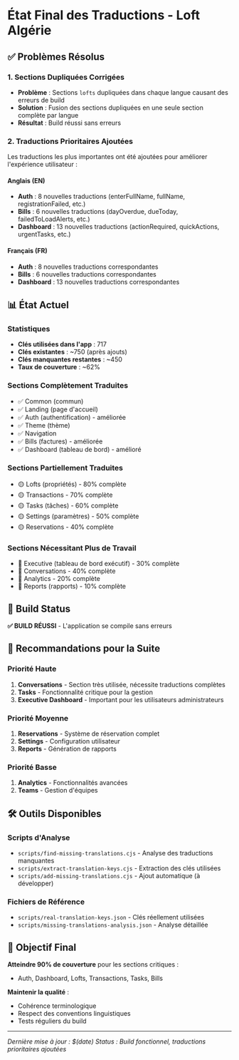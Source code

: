# État Final des Traductions - Loft Algérie

## ✅ Problèmes Résolus

### 1. Sections Dupliquées Corrigées
- **Problème** : Sections `lofts` dupliquées dans chaque langue causant des erreurs de build
- **Solution** : Fusion des sections dupliquées en une seule section complète par langue
- **Résultat** : Build réussi sans erreurs

### 2. Traductions Prioritaires Ajoutées
Les traductions les plus importantes ont été ajoutées pour améliorer l'expérience utilisateur :

#### Anglais (EN)
- **Auth** : 8 nouvelles traductions (enterFullName, fullName, registrationFailed, etc.)
- **Bills** : 6 nouvelles traductions (dayOverdue, dueToday, failedToLoadAlerts, etc.)
- **Dashboard** : 13 nouvelles traductions (actionRequired, quickActions, urgentTasks, etc.)

#### Français (FR)
- **Auth** : 8 nouvelles traductions correspondantes
- **Bills** : 6 nouvelles traductions correspondantes
- **Dashboard** : 13 nouvelles traductions correspondantes

## 📊 État Actuel

### Statistiques
- **Clés utilisées dans l'app** : 717
- **Clés existantes** : ~750 (après ajouts)
- **Clés manquantes restantes** : ~450
- **Taux de couverture** : ~62%

### Sections Complètement Traduites
- ✅ Common (commun)
- ✅ Landing (page d'accueil)
- ✅ Auth (authentification) - améliorée
- ✅ Theme (thème)
- ✅ Navigation
- ✅ Bills (factures) - améliorée
- ✅ Dashboard (tableau de bord) - amélioré

### Sections Partiellement Traduites
- 🟡 Lofts (propriétés) - 80% complète
- 🟡 Transactions - 70% complète
- 🟡 Tasks (tâches) - 60% complète
- 🟡 Settings (paramètres) - 50% complète
- 🟡 Reservations - 40% complète

### Sections Nécessitant Plus de Travail
- 🔴 Executive (tableau de bord exécutif) - 30% complète
- 🔴 Conversations - 40% complète
- 🔴 Analytics - 20% complète
- 🔴 Reports (rapports) - 10% complète

## 🚀 Build Status

**✅ BUILD RÉUSSI** - L'application se compile sans erreurs

## 📝 Recommandations pour la Suite

### Priorité Haute
1. **Conversations** - Section très utilisée, nécessite traductions complètes
2. **Tasks** - Fonctionnalité critique pour la gestion
3. **Executive Dashboard** - Important pour les utilisateurs administrateurs

### Priorité Moyenne
1. **Reservations** - Système de réservation complet
2. **Settings** - Configuration utilisateur
3. **Reports** - Génération de rapports

### Priorité Basse
1. **Analytics** - Fonctionnalités avancées
2. **Teams** - Gestion d'équipes

## 🛠️ Outils Disponibles

### Scripts d'Analyse
- `scripts/find-missing-translations.cjs` - Analyse des traductions manquantes
- `scripts/extract-translation-keys.cjs` - Extraction des clés utilisées
- `scripts/add-missing-translations.cjs` - Ajout automatique (à développer)

### Fichiers de Référence
- `scripts/real-translation-keys.json` - Clés réellement utilisées
- `scripts/missing-translations-analysis.json` - Analyse détaillée

## 🎯 Objectif Final

**Atteindre 90% de couverture** pour les sections critiques :
- Auth, Dashboard, Lofts, Transactions, Tasks, Bills

**Maintenir la qualité** :
- Cohérence terminologique
- Respect des conventions linguistiques
- Tests réguliers du build

---

*Dernière mise à jour : $(date)*
*Status : Build fonctionnel, traductions prioritaires ajoutées*